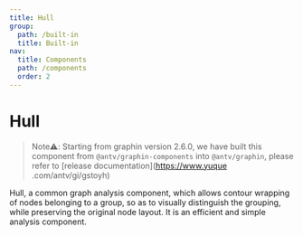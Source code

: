 ```yaml
---
title: Hull
group:
  path: /built-in
  title: Built-in
nav:
  title: Components
  path: /components
  order: 2
---
```


# Hull

> Note⚠️: Starting from graphin version 2.6.0, we have built this component from `@antv/graphin-components` into `@antv/graphin`, please refer to [release documentation](https://www.yuque .com/antv/gi/gstoyh)

Hull, a common graph analysis component, which allows contour wrapping of nodes belonging to a group, so as to visually distinguish the grouping, while preserving the original node layout. It is an efficient and simple analysis component.

<code src='./demos/Simple.tsx'></code>

<API src='./index.tsx'></API>
